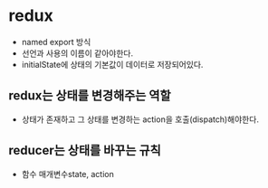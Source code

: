 # redux

- named export 방식
- 선언과 사용의 이름이 같아야한다.
- initialState에 상태의 기본값이 데이터로 저장되어있다.

## redux는 상태를 변경해주는 역할

- 상태가 존재하고 그 상태를 변경하는 action을 호출(dispatch)해야한다.

## reducer는 상태를 바꾸는 규칙

- 함수 매개변수state, action
